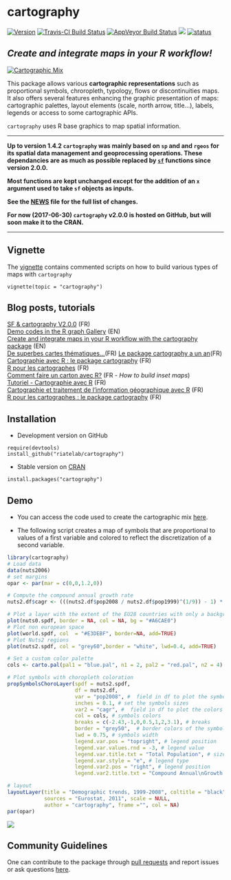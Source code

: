 # cartography

[![Version](http://www.r-pkg.org/badges/version/cartography)](https://CRAN.R-project.org/package=cartography/)
[![Travis-CI Build Status](https://travis-ci.org/Groupe-ElementR/cartography.svg?branch=master)](https://travis-ci.org/Groupe-ElementR/cartography)
[![AppVeyor Build Status](https://ci.appveyor.com/api/projects/status/github/Groupe-ElementR/cartography?branch=master&svg=true)](https://ci.appveyor.com/project/Groupe-ElementR/cartography)
![](http://cranlogs.r-pkg.org/badges/cartography?color=brightgreen)
[![status](http://joss.theoj.org/papers/0c2d51fc23efb8e1f87d764da8414923/status.svg)](http://joss.theoj.org/papers/0c2d51fc23efb8e1f87d764da8414923)  
 

## *Create and integrate maps in your R workflow!*

[![Cartographic Mix](http://rgeomatic.hypotheses.org/files/2016/02/cartomix.png "click on the map to see the code")](https://gist.github.com/rCarto/ef52aa4e96a7b628956fbf531143ae68)  

This package allows various **cartographic representations** such as proportional 
symbols, chroropleth, typology, flows or discontinuities maps. It also offers 
several features enhancing the graphic presentation of maps: cartographic palettes, 
layout elements (scale, north arrow, title...), labels, legends or access to 
some cartographic APIs.


`cartography` uses R base graphics to map spatial information.  

-----------

**Up to version 1.4.2 `cartography` was mainly based on `sp` and and `rgeos` for its spatial data management and geoprocessing operations. These dependancies are as much as possible replaced by [`sf`](https://github.com/edzer/sfr) functions since version 2.0.0.**    

**Most functions are kept unchanged except for the addition of an `x` argument used to take `sf` objects as inputs.**  

**See the [NEWS](https://raw.githubusercontent.com/riatelab/cartography/master/NEWS) file for the full list of changes.**   

**For now (2017-06-30) `cartography` v2.0.0 is hosted on GitHub, but will soon make it to the CRAN.** 

-----------



## Vignette
The [vignette](https://CRAN.R-project.org/package=cartography/vignettes/cartography.html) 
contains commented scripts on how to build various types of maps with `cartography`
```{r}
vignette(topic = "cartography")
```

## Blog posts, tutorials

[SF & cartography V2.0.0](https://rgeomatic.hypotheses.org/1149) (FR)      
[Demo codes in the R graph Gallery](http://www.r-graph-gallery.com/portfolio/maps/) (EN)    
[Create and integrate maps in your R workflow with the cartography package](http://rgeomatic.hypotheses.org/842) (EN)  
[De superbes cartes thématiques...](http://rgeomatic.hypotheses.org/1086)(FR)
[Le package cartography a un an](http://rgeomatic.hypotheses.org/1016)(FR)    
[Cartographie avec R : le package cartography](http://rgeomatic.hypotheses.org/659) (FR)  
[R pour les cartographes](http://neocarto.hypotheses.org/1859) (FR)    
[Comment faire un carton avec R?](http://rgeomatic.hypotheses.org/category/cartography) (FR - *How to build inset maps*)  
[Tutoriel - Cartographie avec R](http://wukan.ums-riate.fr/r2016/) (FR)  
[Cartographie et traitement de l’information géographique avec R](http://wukan.ums-riate.fr/RUSS/RUSS_2016/) (FR)  
[R pour les cartographes : le package cartography](https://osgeo-fr.github.io/presentations_foss4gfr/2016/J1/R_Cartography_T_Giraud_FOSS4G-fr-2016/FOSS4G-fr-2016.html) (FR)

## Installation
* Development version on GitHub
```{r}
require(devtools)
install_github("riatelab/cartography")
```

* Stable version on [CRAN](https://CRAN.R-project.org/package=cartography/)
```{r}
install.packages("cartography")
```

## Demo

* You can access the code used to create the cartographic mix [here](https://gist.github.com/rCarto/ef52aa4e96a7b628956fbf531143ae68).  

* The following script creates a map of symbols that are proportional to values of a 
first variable and colored to reflect the discretization of a second variable.  

```r
library(cartography)
# Load data
data(nuts2006)
# set margins
opar <- par(mar = c(0,0,1.2,0))

# Compute the compound annual growth rate
nuts2.df$cagr <- (((nuts2.df$pop2008 / nuts2.df$pop1999)^(1/9)) - 1) * 100

# Plot a layer with the extent of the EU28 countries with only a background color
plot(nuts0.spdf, border = NA, col = NA, bg = "#A6CAE0")
# Plot non european space
plot(world.spdf, col  = "#E3DEBF", border=NA, add=TRUE)
# Plot Nuts2 regions
plot(nuts2.spdf, col = "grey60",border = "white", lwd=0.4, add=TRUE)

# Set a custom color palette
cols <- carto.pal(pal1 = "blue.pal", n1 = 2, pal2 = "red.pal", n2 = 4)

# Plot symbols with choropleth coloration
propSymbolsChoroLayer(spdf = nuts2.spdf, 
                      df = nuts2.df, 
                      var = "pop2008", #  field in df to plot the symbols sizes
                      inches = 0.1, # set the symbols sizes
                      var2 = "cagr", #  field in df to plot the colors
                      col = cols, # symbols colors
                      breaks = c(-2.43,-1,0,0.5,1,2,3.1), # breaks
                      border = "grey50",  # border colors of the symbols
                      lwd = 0.75, # symbols width
                      legend.var.pos = "topright", # legend position
                      legend.var.values.rnd = -3, # legend value 
                      legend.var.title.txt = "Total Population", # size legend title
                      legend.var.style = "e", # legend type
                      legend.var2.pos = "right", # legend position
                      legend.var2.title.txt = "Compound Annual\nGrowth Rate") # legend title

# layout
layoutLayer(title = "Demographic trends, 1999-2008", coltitle = "black",
            sources = "Eurostat, 2011", scale = NULL,
            author = "cartography", frame ="", col = NA)
par(opar)
```
![](http://rgeomatic.hypotheses.org/files/2015/10/propchoro.png)



## Community Guidelines

One can contribute to the package through [pull requests](https://github.com/Groupe-ElementR/cartography/pulls) and report issues or ask questions [here](https://github.com/Groupe-ElementR/cartography/issues).





